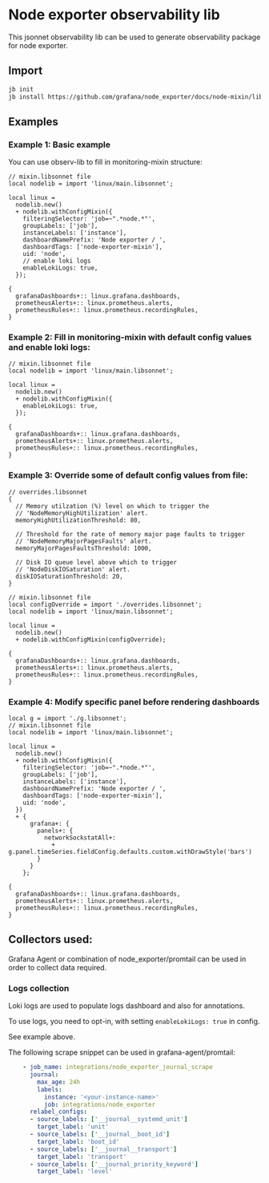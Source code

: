 # Node exporter observability lib

This jsonnet observability lib can be used to generate observability package for node exporter.

## Import

```sh
jb init
jb install https://github.com/grafana/node_exporter/docs/node-mixin/lib/linux
```

## Examples

### Example 1: Basic example

You can use observ-lib to fill in monitoring-mixin structure:

```jsonnet
// mixin.libsonnet file
local nodelib = import 'linux/main.libsonnet';

local linux =
  nodelib.new()
  + nodelib.withConfigMixin({
    filteringSelector: 'job=~".*node.*"',
    groupLabels: ['job'],
    instanceLabels: ['instance'],
    dashboardNamePrefix: 'Node exporter / ',
    dashboardTags: ['node-exporter-mixin'],
    uid: 'node',
    // enable loki logs
    enableLokiLogs: true,
  });

{
  grafanaDashboards+:: linux.grafana.dashboards,
  prometheusAlerts+:: linux.prometheus.alerts,
  prometheusRules+:: linux.prometheus.recordingRules,
}

```

### Example 2: Fill in monitoring-mixin with default config values and enable loki logs:


```jsonnet
// mixin.libsonnet file
local nodelib = import 'linux/main.libsonnet';

local linux =
  nodelib.new()
  + nodelib.withConfigMixin({
    enableLokiLogs: true,
  });

{
  grafanaDashboards+:: linux.grafana.dashboards,
  prometheusAlerts+:: linux.prometheus.alerts,
  prometheusRules+:: linux.prometheus.recordingRules,
}

```

### Example 3: Override some of default config values from file:


```jsonnet
// overrides.libsonnet
{
  // Memory utilzation (%) level on which to trigger the
  // 'NodeMemoryHighUtilization' alert.
  memoryHighUtilizationThreshold: 80,

  // Threshold for the rate of memory major page faults to trigger
  // 'NodeMemoryMajorPagesFaults' alert.
  memoryMajorPagesFaultsThreshold: 1000,

  // Disk IO queue level above which to trigger
  // 'NodeDiskIOSaturation' alert.
  diskIOSaturationThreshold: 20,
}

// mixin.libsonnet file
local configOverride = import './overrides.libsonnet';
local nodelib = import 'linux/main.libsonnet';

local linux =
  nodelib.new()
  + nodelib.withConfigMixin(configOverride);

{
  grafanaDashboards+:: linux.grafana.dashboards,
  prometheusAlerts+:: linux.prometheus.alerts,
  prometheusRules+:: linux.prometheus.recordingRules,
}

```

### Example 4: Modify specific panel before rendering dashboards

```jsonnet
local g = import './g.libsonnet';
// mixin.libsonnet file
local nodelib = import 'linux/main.libsonnet';

local linux =
  nodelib.new()
  + nodelib.withConfigMixin({
    filteringSelector: 'job=~".*node.*"',
    groupLabels: ['job'],
    instanceLabels: ['instance'],
    dashboardNamePrefix: 'Node exporter / ',
    dashboardTags: ['node-exporter-mixin'],
    uid: 'node',
  })
  + {
      grafana+: {
        panels+: {
          networkSockstatAll+:
            + g.panel.timeSeries.fieldConfig.defaults.custom.withDrawStyle('bars')
        }
      }
    };

{
  grafanaDashboards+:: linux.grafana.dashboards,
  prometheusAlerts+:: linux.prometheus.alerts,
  prometheusRules+:: linux.prometheus.recordingRules,
}

```

## Collectors used:

Grafana Agent or combination of node_exporter/promtail can be used in order to collect data required.

### Logs collection

Loki logs are used to populate logs dashboard and also for annotations.

To use logs, you need to opt-in, with setting `enableLokiLogs: true` in config.

See example above.

The following scrape snippet can be used in grafana-agent/promtail:

```yaml
    - job_name: integrations/node_exporter_journal_scrape
      journal:
        max_age: 24h
        labels:
          instance: '<your-instance-name>'
          job: integrations/node_exporter
      relabel_configs:
      - source_labels: ['__journal__systemd_unit']
        target_label: 'unit'
      - source_labels: ['__journal__boot_id']
        target_label: 'boot_id'
      - source_labels: ['__journal__transport']
        target_label: 'transport'
      - source_labels: ['__journal_priority_keyword']
        target_label: 'level'
```
